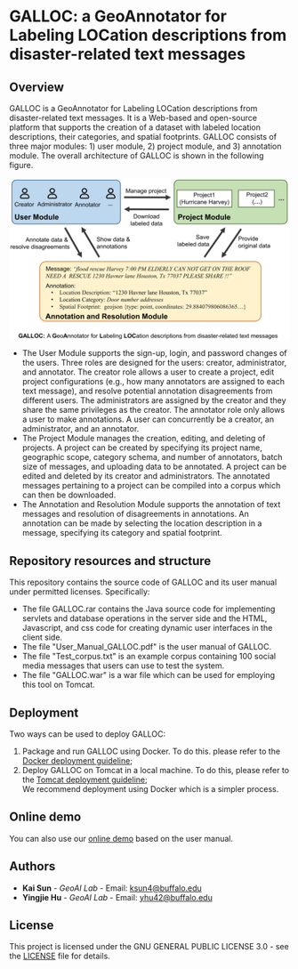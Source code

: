 # GALLOC: a GeoAnnotator for Labeling LOCation descriptions from disaster-related text messages

## Overview
GALLOC is a GeoAnnotator for Labeling LOCation descriptions from disaster-related text messages. It is a Web-based and open-source platform that supports the creation of a dataset with labeled location descriptions, their categories, and spatial footprints. 
GALLOC consists of three major modules: 1) user module, 2) project module, and 3) annotation module. The overall architecture of GALLOC is shown in the following figure.
<p align="center">
<img align="center" src="fig/overall_architecture.png" width="600" />
</p>

* The User Module supports the sign-up, login, and password changes of the users. Three roles are designed for the users: creator, administrator, and annotator. The creator role allows a user to create a project, edit project configurations (e.g., how many annotators are assigned to each text message), and resolve potential annotation disagreements from different users. The administrators are assigned by the creator and they share the same privileges as the creator. The annotator role only allows a user to make annotations. A user can concurrently be a creator, an administrator, and an annotator.
* The Project Module manages the creation, editing, and deleting of projects. A project can be created by specifying its project name, geographic scope, category schema, and number of annotators, batch size of messages, and uploading data to be annotated. A project can be edited and deleted by its creator and administrators. The annotated messages pertaining to a project can be compiled into a corpus which can then be downloaded. 
* The Annotation and Resolution Module supports the annotation of text messages and resolution of disagreements in annotations. An annotation can be made by selecting the location description in a message, specifying its category and spatial footprint.

## Repository resources and structure
This repository contains the source code of GALLOC and its user manual under permitted licenses. Specifically:
* The file GALLOC.rar contains the Java source code for implementing servlets and database operations in the server side and the HTML, Javascript, and css code for creating dynamic user interfaces in the client side.
* The file "User_Manual_GALLOC.pdf" is the user manual of GALLOC.
* The file "Test_corpus.txt" is an example corpus containing 100 social media messages that users can use to test the system.
* The file "GALLOC.war" is a war file which can be used for employing this tool on Tomcat.

## Deployment
Two ways can be used to deploy GALLOC:
1) Package and run GALLOC using Docker. To do this. please refer to the [Docker deployment guideline](Deployment_Docker.pdf);
2) Deploy GALLOC on Tomcat in a local machine. To do this, please refer to the [Tomcat deployment guideline](Deployment_Tomcat.txt);  
We recommend deployment using Docker which is a simpler process.




## Online demo
You can also use our [online demo](https://geoai.geog.buffalo.edu/GALLOC/) based on the user manual.

## Authors
* **Kai Sun** - *GeoAI Lab* - Email: ksun4@buffalo.edu
* **Yingjie Hu** - *GeoAI Lab* - Email: yhu42@buffalo.edu

## License

This project is licensed under the GNU GENERAL PUBLIC LICENSE 3.0 - see the [LICENSE](LICENSE) file for details.
